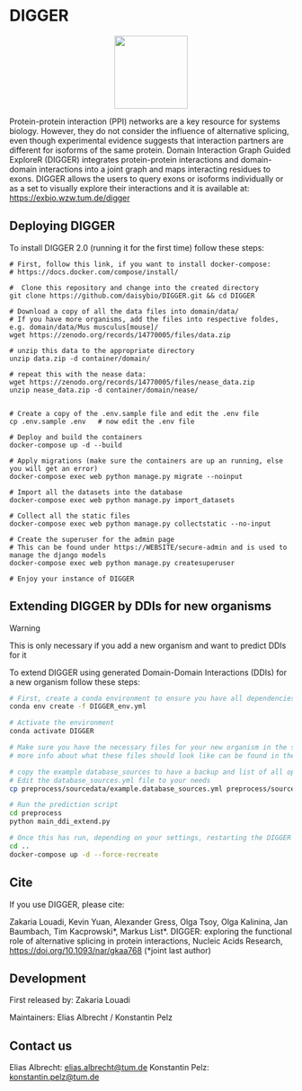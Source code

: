 # DIGGER
<p align="center">
  <img src="https://exbio.wzw.tum.de/digger/static/image/DIGGER.png" height="130">
</p>



Protein-protein interaction (PPI) networks are a key resource for systems biology. However, they do not consider the influence of alternative splicing, even though experimental evidence suggests that interaction partners are different for isoforms of the same protein. Domain Interaction Graph Guided ExploreR (DIGGER) integrates protein-protein interactions and domain-domain interactions into a joint graph and maps interacting residues to exons. DIGGER allows the users to query exons or isoforms individually or as a set to visually explore their interactions and it is available at: https://exbio.wzw.tum.de/digger




## Deploying DIGGER
To install DIGGER 2.0 (running it for the first time) follow these steps:
```shell script
# First, follow this link, if you want to install docker-compose: 
# https://docs.docker.com/compose/install/

#  Clone this repository and change into the created directory
git clone https://github.com/daisybio/DIGGER.git && cd DIGGER

# Download a copy of all the data files into domain/data/
# If you have more organisms, add the files into respective foldes, e.g. domain/data/Mus musculus[mouse]/
wget https://zenodo.org/records/14770005/files/data.zip

# unzip this data to the appropriate directory
unzip data.zip -d container/domain/

# repeat this with the nease data:
wget https://zenodo.org/records/14770005/files/nease_data.zip
unzip nease_data.zip -d container/domain/nease/


# Create a copy of the .env.sample file and edit the .env file
cp .env.sample .env   # now edit the .env file 

# Deploy and build the containers
docker-compose up -d --build

# Apply migrations (make sure the containers are up an running, else you will get an error)
docker-compose exec web python manage.py migrate --noinput 

# Import all the datasets into the database
docker-compose exec web python manage.py import_datasets

# Collect all the static files
docker-compose exec web python manage.py collectstatic --no-input

# Create the superuser for the admin page
# This can be found under https://WEBSITE/secure-admin and is used to manage the django models
docker-compose exec web python manage.py createsuperuser

# Enjoy your instance of DIGGER

```

## Extending DIGGER by DDIs for new organisms
>[!Warning]
>This is only necessary if you add a new organism and want to predict DDIs for it

To extend DIGGER using generated Domain-Domain Interactions (DDIs) for a new organism follow these steps:
````bash
# First, create a conda environment to ensure you have all dependencies installed
conda env create -f DIGGER_env.yml

# Activate the environment
conda activate DIGGER

# Make sure you have the necessary files for your new organism in the sourcedata folder
# more info about what these files should look like can be found in the sourcedata README.md

# copy the example database_sources to have a backup and list of all options. 
# Edit the database_sources.yml file to your needs
cp preprocess/sourcedata/example.database_sources.yml preprocess/sourcedata/database_sources.yml

# Run the prediction script
cd preprocess
python main_ddi_extend.py

# Once this has run, depending on your settings, restarting the DIGGER container will show the new data
cd ..
docker-compose up -d --force-recreate
````


## Cite

If you use DIGGER, please cite:


Zakaria Louadi, Kevin Yuan, Alexander Gress, Olga Tsoy, Olga Kalinina, Jan Baumbach, Tim Kacprowski*, Markus List*. DIGGER: exploring the functional role of alternative splicing in protein interactions, Nucleic Acids Research, https://doi.org/10.1093/nar/gkaa768  (*joint last author)


## Development

First released by: Zakaria Louadi

Maintainers: Elias Albrecht / Konstantin Pelz


## Contact us
Elias Albrecht: elias.albrecht@tum.de
Konstantin Pelz: konstantin.pelz@tum.de
